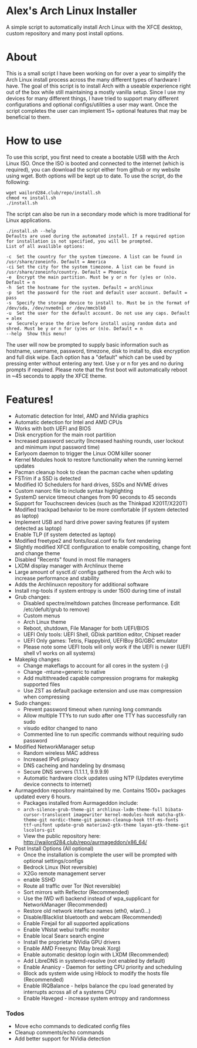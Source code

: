 # Alex's Arch Linux Installer
A simple script to automatically install Arch Linux with the XFCE desktop, custom repository and many post install options.

# About
This is a small script I have been working on for over a year to simplify the Arch Linux install process across the many different types of hardware I have. The goal of this script is to install Arch with a useable experience right out of the box while still maintaining a mostly vanilla setup. Since I use my devices for many different things, I have tried to support many different configurations and optional configs/utilities a user may want. Once the script completes the user can implement 15+ optional features that may be beneficial to them.

# How to use
To use this script, you first need to create a bootable USB with the Arch Linux ISO. Once the ISO is booted and connected to the internet (which is required), you can download the script either from github or my website using wget. Both options will be kept up to date. 
To use the script, do the following:
```
wget wailord284.club/repo/install.sh
chmod +x install.sh
./install.sh
```
The script can also be run in a secondary mode which is more traditional for Linux applications.
```
./install.sh --help
Defaults are used during the automated install. If a required option for installation is not specified, you will be prompted.
List of all availible options:

-c	Set the country for the system timezone. A list can be found in /usr/share/zoneinfo. Default = America
-ci	Set the city for the system timezone. A list can be found in /usr/share/zoneinfo/country. Default = Phoenix
-e	Encrypt the main partition. Must be y or n for (y)es or (n)o. Default = n
-h	Set the hostname for the system. Default = archlinux
-p	Set the password for the root and default user account. Default = pass
-s	Specify the storage device to install to. Must be in the format of /dev/sda, /dev/nvme0n1 or /dev/mmcblk0
-u	Set the user for the default account. Do not use any caps. Default = alex
-w	Securely erase the drive before install using random data and shred. Must be y or n for (y)es or (n)o. Default = n
--help	Show this menu!
```
The user will now be prompted to supply basic information such as hostname, username, password, timezone, disk to install to, disk encryption and full disk wipe. Each option has a "default" which can be used by pressing enter without entering any text. Use y or n for yes and no during prompts if required. Please note that the first boot will automatically reboot in ~45 seconds to apply the XFCE theme.
# Features!
- Automatic detection for Intel, AMD and NVidia graphics
- Automatic detection for Intel and AMD CPUs
- Works with both UEFI and BIOS
- Disk encryption for the main root partition
- Increased password security (Increased hashing rounds, user lockout and minimum input password time)
- Earlyoom daemon to trigger the Linux OOM killer sooner
- Kernel Modules hook to restore functionality when the running kernel updates
- Pacman cleanup hook to clean the pacman cache when updating
- FSTrim if a SSD is detected
- Modified IO Schedulers for hard drives, SSDs and NVME drives
- Custom nanorc file to include syntax highlighting
- SystemD service timeout changes from 90 seconds to 45 seconds
- Support for Touchscreen devices (such as the Thinkpad X201T/X220T)
- Modified trackpad behavior to be more comfortable (if system detected as laptop)
- Implement USB and hard drive power saving features (if system detected as laptop)
- Enable TLP (if system detected as laptop)
- Modified freetype2 and fonts/local.conf to fix font rendering
- Slightly modified XFCE configuration to enable compositing, change font and change theme
- Disabled "Recents" found in most file managers
- LXDM display manager with Archlinux theme
- Large amount of sysctl.d/ configs gathered from the Arch wiki to increase performance and stability
- Adds the Archlinuxcn repository for additional software
- Install rng-tools if system entropy is under 1500 during time of install
- Grub changes:
    * Disabled spectre/meltdown patches (Increase performance. Edit /etc/defult/grub to remove)
    * Custom menus
    * Arch Linux theme
    * Reboot, shutdown, File Manager for both UEFI/BIOS
    * UEFI Only tools: UEFI Shell, GDisk partition editor, Chipset reader
    * UEFI Only games: Tetris, Flappybird, UEFIBoy BG/GBC emulator
    * Please note some UEFI tools will only work if the UEFI is newer (UEFI shell v1 works on all systems)
- Makepkg changes:
    * Change makeflags to account for all cores in the system (-j)
    * Change -mtune=generic to native
    * Add multithreaded capable compression programs for makepkg supported files
    * Use ZST as default package extension and use max compression when compressing   
- Sudo changes:
    * Prevent password timeout when running long commands
    * Allow multiple TTYs to run sudo after one TTY has successfully ran sudo
    * visudo editor changed to nano
    * Commented line to run specific commands without requiring sudo password
- Modified NetworkManager setup
    * Random wireless MAC address
    * Increased IPv6 privacy
    * DNS cacheing and handeling by dnsmasq
    * Secure DNS servers (1.1.1.1, 9.9.9.9)
    * Automatic hardware clock updates using NTP (Updates everytime device connects to internet)
- Aurmageddon repository maintained by me. Contains 1500+ packages updated every 6 hours.
    * Packages installed from Aurmageddon include: 
    * ```arch-silence-grub-theme-git archlinux-lxdm-theme-full bibata-cursor-translucent imagewriter kernel-modules-hook matcha-gtk-theme-git nordic-theme-git pacman-cleanup-hook ttf-ms-fonts ttf-unifont update-grub materiav2-gtk-theme layan-gtk-theme-git lscolors-git```
    * View the public repository here: http://wailord284.club/repo/aurmageddon/x86_64/
- Post Install Options (All optional)
    * Once the installation is complete the user will be prompted with optional settings/configs
    * Bedrock Linux (Not reversible)
    * X2Go remote management server
    * enable SSHD
    * Route all traffic over Tor (Not reversible)
    * Sort mirrors with Reflector (Recommended)
    * Use the IWD wifi backend instead of wpa_supplicant for NetworkManager (Recommended)
    * Restore old network interface names (eth0, wlan0...)
    * Disable/Blacklist bluetooth and webcam (Recommended)
    * Enable Firejail for all supported applications
    * Enable VNstat webui traffic monitor
    * Enable local Searx search engine
    * Install the proprietar NVidia GPU drivers
    * Enable AMD Freesync (May break Xorg)
    * Enable automatic desktop login with LXDM (Recommended)
    * Add LibreDNS in systemd-resolve (not enabled by default)
    * Enable Ananicy - Daemon for setting CPU priority and scheduling
    * Block ads system wide using Hblock to modify the hosts file (Recommended)
    * Enable IRQBalance - helps balance the cpu load generated by interrupts across all of a systems CPU
    * Enable Haveged - increase system entropy and randomness

### Todos

 - Move echo commands to dedicated config files
 - Cleanup comments/echo commands
 - Add better support for NVidia detection
